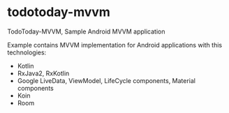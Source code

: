 # todotoday-mvvm
TodoToday-MVVM, Sample Android MVVM application

Example contains MVVM implementation for Android applications with this technologies:

- Kotlin
- RxJava2, RxKotlin
- Google LiveData, ViewModel, LifeCycle components, Material components
- Koin
- Room
